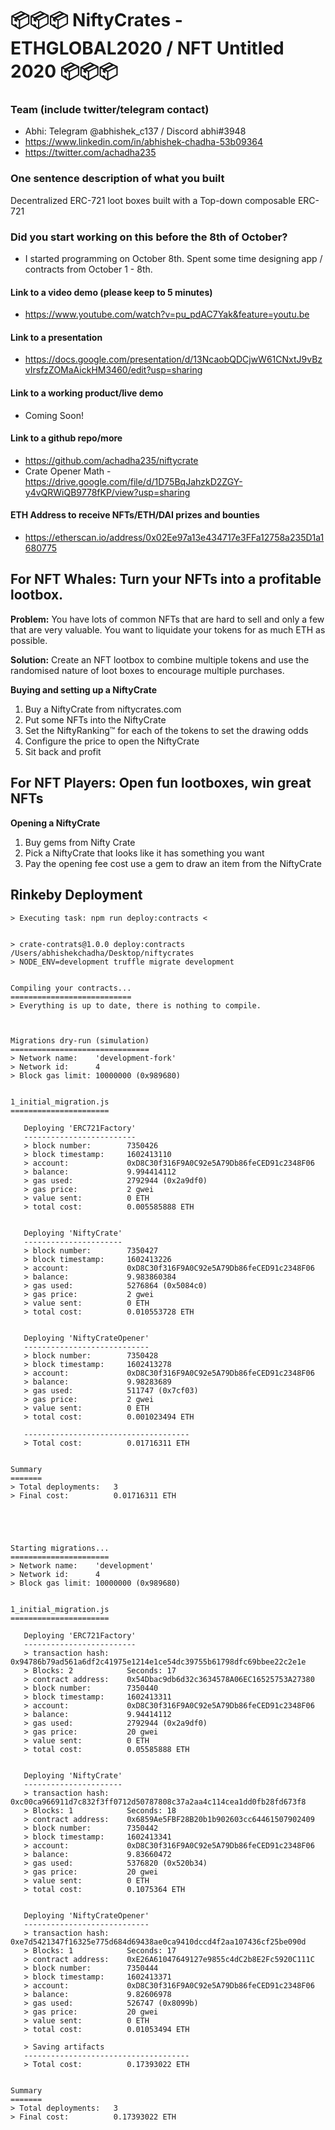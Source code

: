 # 📦📦📦 NiftyCrates - ETHGLOBAL2020 / NFT Untitled 2020 📦📦📦

### Team (include twitter/telegram contact)
- Abhi: Telegram @abhishek_c137 / Discord abhi#3948 
- https://www.linkedin.com/in/abhishek-chadha-53b09364
- https://twitter.com/achadha235

### One sentence description of what you built
Decentralized ERC-721 loot boxes built with a Top-down composable ERC-721

### Did you start working on this before the 8th of October?
- I started programming on October 8th. Spent some time designing app / contracts from October 1 - 8th.
 
#### Link to a video demo (please keep to 5 minutes)
- https://www.youtube.com/watch?v=pu_pdAC7Yak&feature=youtu.be

#### Link to a presentation
- https://docs.google.com/presentation/d/13NcaobQDCjwW61CNxtJ9vBzvIrsfzZOMaAickHM3460/edit?usp=sharing

#### Link to a working product/live demo
- Coming Soon!

#### Link to a github repo/more
- https://github.com/achadha235/niftycrate
- Crate Opener Math - https://drive.google.com/file/d/1D75BqJahzkD2ZGY-y4vQRWiQB9778fKP/view?usp=sharing

#### ETH Address to receive NFTs/ETH/DAI prizes and bounties 
- https://etherscan.io/address/0x02Ee97a13e434717e3FFa12758a235D1a1680775


## For NFT Whales: Turn your NFTs into a profitable lootbox.

**Problem:** You have lots of common NFTs that are hard to sell and only a few that are very valuable. You want to liquidate your tokens for as much ETH as possible.

**Solution:** Create an NFT lootbox to combine multiple tokens and use the randomised nature of loot boxes to encourage multiple purchases.

**Buying and setting up a NiftyCrate**

1. Buy a NiftyCrate from niftycrates.com
2. Put some NFTs into the NiftyCrate
3. Set the NiftyRanking™ for each of the tokens to set the drawing odds
4. Configure the price to open the NiftyCrate
5. Sit back and profit

## For NFT Players: Open fun lootboxes, win great NFTs

**Opening a NiftyCrate**

1. Buy gems from Nifty Crate
2. Pick a NiftyCrate that looks like it has something you want
3. Pay the opening fee cost use a gem to draw an item from the NiftyCrate

## Rinkeby Deployment
```
> Executing task: npm run deploy:contracts <


> crate-contrats@1.0.0 deploy:contracts /Users/abhishekchadha/Desktop/niftycrates
> NODE_ENV=development truffle migrate development


Compiling your contracts...
===========================
> Everything is up to date, there is nothing to compile.



Migrations dry-run (simulation)
===============================
> Network name:    'development-fork'
> Network id:      4
> Block gas limit: 10000000 (0x989680)


1_initial_migration.js
======================

   Deploying 'ERC721Factory'
   -------------------------
   > block number:        7350426
   > block timestamp:     1602413110
   > account:             0xD8C30f316F9A0C92e5A79Db86feCED91c2348F06
   > balance:             9.994414112
   > gas used:            2792944 (0x2a9df0)
   > gas price:           2 gwei
   > value sent:          0 ETH
   > total cost:          0.005585888 ETH


   Deploying 'NiftyCrate'
   ----------------------
   > block number:        7350427
   > block timestamp:     1602413226
   > account:             0xD8C30f316F9A0C92e5A79Db86feCED91c2348F06
   > balance:             9.983860384
   > gas used:            5276864 (0x5084c0)
   > gas price:           2 gwei
   > value sent:          0 ETH
   > total cost:          0.010553728 ETH


   Deploying 'NiftyCrateOpener'
   ----------------------------
   > block number:        7350428
   > block timestamp:     1602413278
   > account:             0xD8C30f316F9A0C92e5A79Db86feCED91c2348F06
   > balance:             9.98283689
   > gas used:            511747 (0x7cf03)
   > gas price:           2 gwei
   > value sent:          0 ETH
   > total cost:          0.001023494 ETH

   -------------------------------------
   > Total cost:          0.01716311 ETH


Summary
=======
> Total deployments:   3
> Final cost:          0.01716311 ETH





Starting migrations...
======================
> Network name:    'development'
> Network id:      4
> Block gas limit: 10000000 (0x989680)


1_initial_migration.js
======================

   Deploying 'ERC721Factory'
   -------------------------
   > transaction hash:    0x94786b79ad561a6df2c41975e1214e1ce54dc39755b61798dfc69bbee22c2e1e
   > Blocks: 2            Seconds: 17
   > contract address:    0x54Dbac9db6d32c3634578A06EC16525753A27380
   > block number:        7350440
   > block timestamp:     1602413311
   > account:             0xD8C30f316F9A0C92e5A79Db86feCED91c2348F06
   > balance:             9.94414112
   > gas used:            2792944 (0x2a9df0)
   > gas price:           20 gwei
   > value sent:          0 ETH
   > total cost:          0.05585888 ETH


   Deploying 'NiftyCrate'
   ----------------------
   > transaction hash:    0xc00ca966911d7c832f3ff0712d50787808c37a2aa4c114cea1dd0fb28fd673f8
   > Blocks: 1            Seconds: 18
   > contract address:    0x6859Ae5FBF28B20b1b902603cc64461507902409
   > block number:        7350442
   > block timestamp:     1602413341
   > account:             0xD8C30f316F9A0C92e5A79Db86feCED91c2348F06
   > balance:             9.83660472
   > gas used:            5376820 (0x520b34)
   > gas price:           20 gwei
   > value sent:          0 ETH
   > total cost:          0.1075364 ETH


   Deploying 'NiftyCrateOpener'
   ----------------------------
   > transaction hash:    0xe7d5421347f16325e775d684d69438ae0ca9410dccd4f2aa107436cf25be090d
   > Blocks: 1            Seconds: 17
   > contract address:    0xE26A61047649127e9855c4dC2b8E2Fc5920C111C
   > block number:        7350444
   > block timestamp:     1602413371
   > account:             0xD8C30f316F9A0C92e5A79Db86feCED91c2348F06
   > balance:             9.82606978
   > gas used:            526747 (0x8099b)
   > gas price:           20 gwei
   > value sent:          0 ETH
   > total cost:          0.01053494 ETH

   > Saving artifacts
   -------------------------------------
   > Total cost:          0.17393022 ETH


Summary
=======
> Total deployments:   3
> Final cost:          0.17393022 ETH
```

